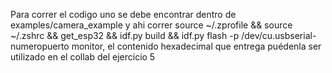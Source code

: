 Para correr el codigo uno se debe encontrar dentro de examples/camera_example y ahi correr source ~/.zprofile && source ~/.zshrc && get_esp32 && idf.py build && idf.py flash -p /dev/cu.usbserial-numeropuerto monitor, el contenido hexadecimal que entrega puédenla ser utilizado en el collab del ejercicio 5


